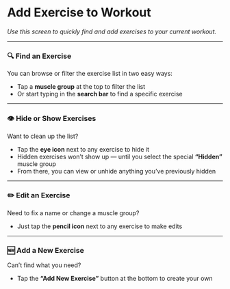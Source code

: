 # Add Exercise to Workout

_Use this screen to quickly find and add exercises to your current workout._

---

### 🔍 Find an Exercise

You can browse or filter the exercise list in two easy ways:

- Tap a **muscle group** at the top to filter the list
- Or start typing in the **search bar** to find a specific exercise

---

### 👁 Hide or Show Exercises

Want to clean up the list?

- Tap the **eye icon** next to any exercise to hide it
- Hidden exercises won’t show up — until you select the special **“Hidden”** muscle group
- From there, you can view or unhide anything you’ve previously hidden

---

### ✏️ Edit an Exercise

Need to fix a name or change a muscle group?

- Just tap the **pencil icon** next to any exercise to make edits

---

### 🆕 Add a New Exercise

Can’t find what you need?

- Tap the **“Add New Exercise”** button at the bottom to create your own
